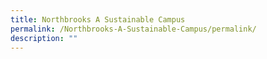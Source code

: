 ```yaml
---
title: Northbrooks A Sustainable Campus
permalink: /Northbrooks-A-Sustainable-Campus/permalink/
description: ""
---
```

